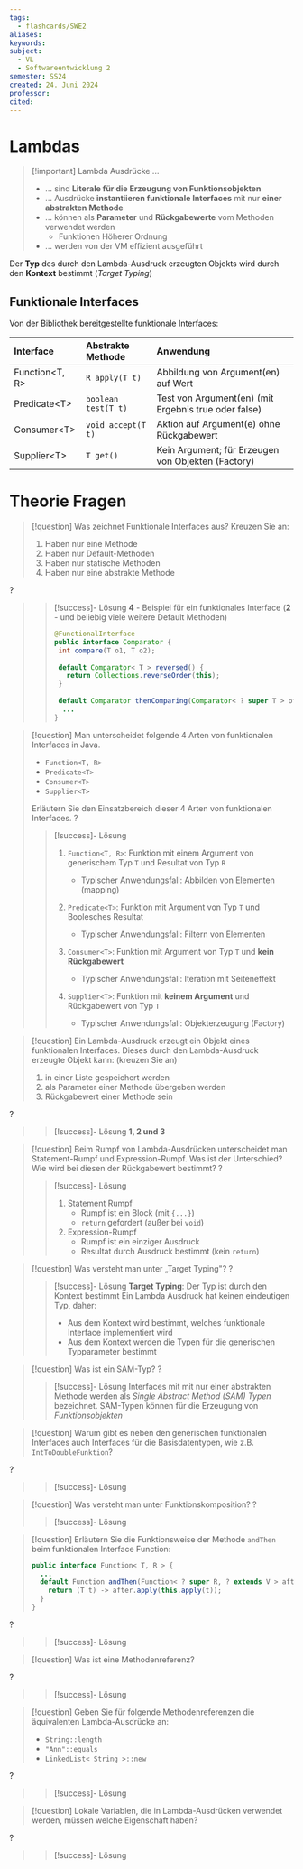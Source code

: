 ```yaml
---
tags:
  - flashcards/SWE2
aliases: 
keywords: 
subject:
  - VL
  - Softwareentwicklung 2
semester: SS24
created: 24. Juni 2024
professor: 
cited:
---
```


# Lambdas

> [!important] Lambda Ausdrücke ...
> - ... sind **Literale für die Erzeugung von Funktionsobjekten**
> - ... Ausdrücke **instantiieren funktionale Interfaces** mit nur **einer abstrakten Methode**
> - ... können als **Parameter** und **Rückgabewerte** vom Methoden verwendet werden
>     - Funktionen Höherer Ordnung
> - ... werden von der VM effizient ausgeführt

Der **Typ** des durch den Lambda-Ausdruck erzeugten Objekts wird durch den **Kontext** bestimmt (*Target Typing*)

## Funktionale Interfaces

Von der Bibliothek bereitgestellte funktionale Interfaces:

| Interface      | Abstrakte Methode   | Anwendung                                            | 
|:-------------- |:------------------- |:---------------------------------------------------- |
| Function<T, R> | `R apply(T t)`      | Abbildung von Argument(en) auf Wert                  |
| Predicate<T\>  | `boolean test(T t)` | Test von Argument(en) (mit Ergebnis true oder false) |
| Consumer<T\>   | `void accept(T t)`  | Aktion auf Argument(e) ohne Rückgabewert             |
| Supplier<T\>   | `T get()`           | Kein Argument; für Erzeugen von Objekten (Factory)   |

# Theorie Fragen

> [!question] Was zeichnet Funktionale Interfaces aus? Kreuzen Sie an:
> 1. Haben nur eine Methode
> 2. Haben nur Default-Methoden
> 3. Haben nur statische Methoden
> 4. Haben nur eine abstrakte Methode
>
?
> > [!success]- Lösung
> > **4** - Beispiel für ein funktionales Interface
> > (**2** - und beliebig viele weitere Default Methoden)
> >```java
> > @FunctionalInterface
> > public interface Comparator {
> >  int compare(T o1, T o2);
> >  
> >  default Comparator< T > reversed() {
> >    return Collections.reverseOrder(this);
> >  }
> >  
> >  default Comparator thenComparing(Comparator< ? super T > other) { ... }
> >   ...
> > }
> > ```
> > 
> >


> [!question] Man unterscheidet folgende 4 Arten von funktionalen Interfaces in Java.
> - `Function<T, R>`
> - `Predicate<T>`
> - `Consumer<T>`
> - `Supplier<T>`
> 
> Erläutern Sie den Einsatzbereich dieser 4 Arten von funktionalen Interfaces.
?
> > [!success]- Lösung
> > 1. `Function<T, R>`: Funktion mit einem Argument von generischem Typ `T` und Resultat von Typ `R`
> >     - Typischer Anwendungsfall: Abbilden von Elementen (mapping)
> > 
> > 1. `Predicate<T>`: Funktion mit Argument von Typ `T` und Boolesches Resultat
> >     - Typischer Anwendungsfall: Filtern von Elementen
> > 
> > 1. `Consumer<T>`: Funktion mit Argument von Typ `T` und **kein Rückgabewert** 
> >     - Typischer Anwendungsfall: Iteration mit Seiteneffekt
> >
> > 1. `Supplier<T>`: Funktion mit **keinem Argument** und Rückgabewert von Typ `T`
> >     - Typischer Anwendungsfall: Objekterzeugung (Factory)


> [!question] Ein Lambda-Ausdruck erzeugt ein Objekt eines funktionalen Interfaces.
> Dieses durch den Lambda-Ausdruck erzeugte Objekt kann: (kreuzen Sie an)
> 1. in einer Liste gespeichert werden
> 2. als Parameter einer Methode übergeben werden
> 3. Rückgabewert einer Methode sein
> 
?
> > [!success]- Lösung
> > **1, 2 und 3**


> [!question] Beim Rumpf von Lambda-Ausdrücken unterscheidet man Statement-Rumpf und Expression-Rumpf.
> Was ist der Unterschied? Wie wird bei diesen der Rückgabewert bestimmt?
?
> > [!success]- Lösung
> > 1. Statement Rumpf
> >     - Rumpf ist ein Block (mit `{...}`)
> >     - `return` gefordert (außer bei `void`) 
> > 1. Expression-Rumpf
> >     - Rumpf ist ein einziger Ausdruck
> >     - Resultat durch Ausdruck bestimmt (kein `return`)

> [!question] Was versteht man unter „Target Typing"?
?
> > [!success]- Lösung
> > **Target Typing**:  Der Typ ist durch den Kontext bestimmt 
> > Ein Lambda Ausdruck hat keinen eindeutigen Typ, daher:
> > - Aus dem Kontext wird bestimmt, welches funktionale Interface implementiert wird 
> > - Aus dem Kontext werden die Typen für die generischen Typparameter bestimmt

> [!question] Was ist ein SAM-Typ?
?
> > [!success]- Lösung
> > Interfaces mit mit nur einer abstrakten Methode werden als *Single Abstract Method (SAM) Typen* bezeichnet.
> > SAM-Typen können für die Erzeugung von *Funktionsobjekten*  

> [!question] Warum gibt es neben den generischen funktionalen Interfaces auch Interfaces für die Basisdatentypen, wie z.B. `IntToDoubleFunktion`?
>
?
> > [!success]- Lösung


> [!question] Was versteht man unter Funktionskomposition?
?
> > [!success]- Lösung

> [!question] Erläutern Sie die Funktionsweise der Methode `andThen` beim funktionalen Interface Function:
> 
> ``` java
> public interface Function< T, R > {
>   ...
>   default Function andThen(Function< ? super R, ? extends V > after) { 
>     return (T t) -> after.apply(this.apply(t));
>   }
> }
> ```
?
> > [!success]- Lösung

> [!question] Was ist eine Methodenreferenz?
>
?
> > [!success]- Lösung

> [!question] Geben Sie für folgende Methodenreferenzen die äquivalenten Lambda-Ausdrücke an:
> - `String::length`
> - `"Ann"::equals`
> - `LinkedList< String >::new`
>
?
> > [!success]- Lösung 

> [!question] Lokale Variablen, die in Lambda-Ausdrücken verwendet werden, müssen welche Eigenschaft haben?
>
?
> > [!success]- Lösung
